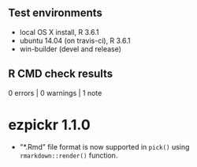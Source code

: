 ## Test environments
* local OS X install, R 3.6.1
* ubuntu 14.04 (on travis-ci), R 3.6.1
* win-builder (devel and release)

## R CMD check results

0 errors | 0 warnings | 1 note

# ezpickr 1.1.0

* "*.Rmd" file format is now supported in `pick()` using `rmarkdown::render()` function.
